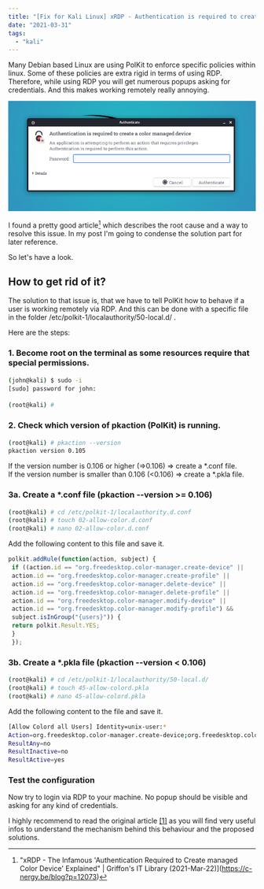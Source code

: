 ```yaml
---
title: "[Fix for Kali Linux] xRDP - Authentication is required to create a color managed device"
date: "2021-03-31"
tags: 
  - "kali"
---
```


Many Debian based Linux are using PolKit to enforce specific policies within linux. Some of these policies are extra rigid in terms of using RDP. Therefore, while using RDP you will get numerous popups asking for credentials. And this makes working remotely really annoying.

![](images/article.configurerdpaccessforkalilinux.authenticatepopup.png)

I found a pretty good article[^fn1] which describes the root cause and a way to resolve this issue. In my post I'm going to condense the solution part for later reference.

So let's have a look.

## How to get rid of it?

The solution to that issue is, that we have to tell PolKit how to behave if a user is working remotely via RDP. And this can be done with a specific file in the folder /etc/polkit-1/localauthority/50-local.d/ .

Here are the steps:

### 1\. Become root on the terminal as some resources require that special permissions.

```bash
(john@kali) $ sudo -i
[sudo] password for john:

(root@kali) #
```

### 2\. Check which version of pkaction (PolKit) is running.

```bash
(root@kali) # pkaction --version 
pkaction version 0.105 
```

If the version number is 0.106 or higher (=>0.106) => create a \*.conf file.  
If the version number is smaller than 0.106 (<0.106) => create a \*.pkla file.

### 3a. Create a \*.conf file (pkaction --version >= 0.106)

```bash
(root@kali) # cd /etc/polkit-1/localauthority.d.conf
(root@kali) # touch 02-allow-color.d.conf
(root@kali) # nano 02-allow-color.d.conf
```

Add the following content to this file and save it.

```javascript
polkit.addRule(function(action, subject) {
 if ((action.id == "org.freedesktop.color-manager.create-device" ||
 action.id == "org.freedesktop.color-manager.create-profile" ||
 action.id == "org.freedesktop.color-manager.delete-device" ||
 action.id == "org.freedesktop.color-manager.delete-profile" ||
 action.id == "org.freedesktop.color-manager.modify-device" ||
 action.id == "org.freedesktop.color-manager.modify-profile") &&
 subject.isInGroup("{users}")) {
 return polkit.Result.YES;
 }
 });
```

### 3b. Create a \*.pkla file (pkaction --version < 0.106)

```bash
(root@kali) # cd /etc/polkit-1/localauthority/50-local.d/
(root@kali) # touch 45-allow-colord.pkla
(root@kali) # nano 45-allow-colord.pkla
```

Add the following content to the file and save it.

```bash
[Allow Colord all Users] Identity=unix-user:* 
Action=org.freedesktop.color-manager.create-device;org.freedesktop.color-manager.create-profile;org.freedesktop.color-manager.delete-device;org.freedesktop.color-manager.delete-profile;org.freedesktop.color-manager.modify-device;org.freedesktop.color-manager.modify-profile; 
ResultAny=no 
ResultInactive=no 
ResultActive=yes
```

### Test the configuration

Now try to login via RDP to your machine. No popup should be visible and asking for any kind of credentials.

I highly recommend to read the original article [\[1\]](#references) as you will find very useful infos to understand the mechanism behind this behaviour and the proposed solutions.



[^fn1]: "xRDP - The Infamous 'Authentication Required to Create managed Color Device' Explained" | Griffon's IT Library (2021-Mar-22)](https://c-nergy.be/blog?p=12073)
